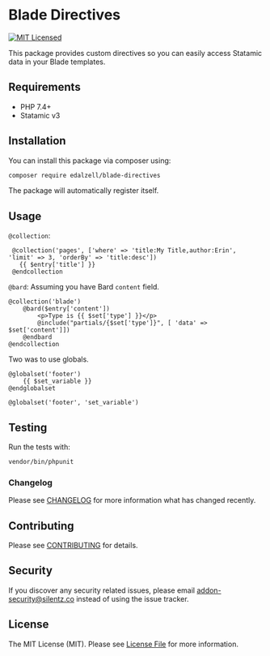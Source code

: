 # Blade Directives
[![MIT Licensed](https://img.shields.io/badge/license-MIT-brightgreen.svg?style=flat-square)](LICENSE.md)

This package provides custom directives so you can easily access Statamic data in your Blade templates.

## Requirements

* PHP 7.4+
* Statamic v3

## Installation

You can install this package via composer using:

```bash
composer require edalzell/blade-directives
```

The package will automatically register itself.


## Usage

`@collection`:

```blade
 @collection('pages', ['where' => 'title:My Title,author:Erin', 'limit' => 3, 'orderBy' => 'title:desc'])
   {{ $entry['title'] }}
 @endcollection
```

`@bard`: Assuming you have Bard `content` field.

```blade
@collection('blade')
    @bard($entry['content'])
        <p>Type is {{ $set['type'] }}</p>
        @include("partials/{$set['type']}", [ 'data' => $set['content']])
    @endbard
@endcollection
```

Two was to use globals.

```blade
@globalset('footer')
    {{ $set_variable }}
@endglobalset

@globalset('footer', 'set_variable')
```

## Testing

Run the tests with:
```bash
vendor/bin/phpunit
```

### Changelog

Please see [CHANGELOG](CHANGELOG.md) for more information what has changed recently.

## Contributing

Please see [CONTRIBUTING](CONTRIBUTING.md) for details.

## Security

If you discover any security related issues, please email [addon-security@silentz.co](mailto:addon-security@silentz.co) instead of using the issue tracker.

## License

The MIT License (MIT). Please see [License File](LICENSE) for more information.
